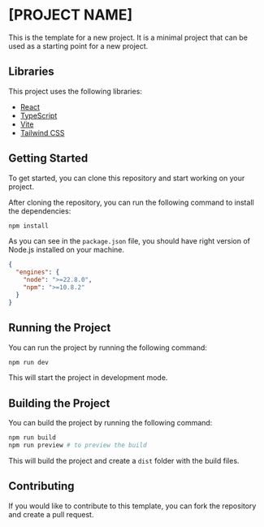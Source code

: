# [PROJECT NAME]

This is the template for a new project. It is a minimal project that can be used as a starting point for a new project.

## Libraries

This project uses the following libraries:

- [React](https://reactjs.org/)
- [TypeScript](https://www.typescriptlang.org/)
- [Vite](https://vitejs.dev/)
- [Tailwind CSS](https://tailwindcss.com/)

## Getting Started

To get started, you can clone this repository and start working on your project.

After cloning the repository, you can run the following command to install the dependencies:

```bash
npm install
```

As you can see in the `package.json` file, you should have right version of Node.js installed on your machine.

```json
{
  "engines": {
    "node": ">=22.8.0",
    "npm": ">=10.8.2"
  }
}
```

## Running the Project

You can run the project by running the following command:

```bash
npm run dev
```

This will start the project in development mode.

## Building the Project

You can build the project by running the following command:

```bash
npm run build
npm run preview # to preview the build
```

This will build the project and create a `dist` folder with the build files.

## Contributing

If you would like to contribute to this template, you can fork the repository and create a pull request.
